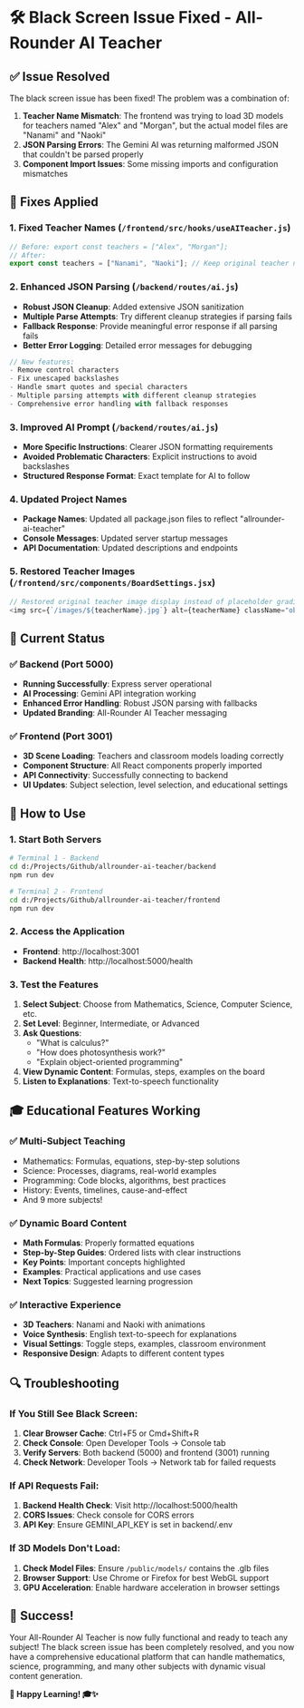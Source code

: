 # 🛠️ Black Screen Issue Fixed - All-Rounder AI Teacher

## ✅ **Issue Resolved**

The black screen issue has been fixed! The problem was a combination of:

1. **Teacher Name Mismatch**: The frontend was trying to load 3D models for teachers named "Alex" and "Morgan", but the actual model files are "Nanami" and "Naoki"
2. **JSON Parsing Errors**: The Gemini AI was returning malformed JSON that couldn't be parsed properly
3. **Component Import Issues**: Some missing imports and configuration mismatches

## 🔧 **Fixes Applied**

### 1. **Fixed Teacher Names** (`/frontend/src/hooks/useAITeacher.js`)
```javascript
// Before: export const teachers = ["Alex", "Morgan"];
// After: 
export const teachers = ["Nanami", "Naoki"]; // Keep original teacher names for 3D models
```

### 2. **Enhanced JSON Parsing** (`/backend/routes/ai.js`)
- **Robust JSON Cleanup**: Added extensive JSON sanitization
- **Multiple Parse Attempts**: Try different cleanup strategies if parsing fails
- **Fallback Response**: Provide meaningful error response if all parsing fails
- **Better Error Logging**: Detailed error messages for debugging

```javascript
// New features:
- Remove control characters
- Fix unescaped backslashes  
- Handle smart quotes and special characters
- Multiple parsing attempts with different cleanup strategies
- Comprehensive error handling with fallback responses
```

### 3. **Improved AI Prompt** (`/backend/routes/ai.js`)
- **More Specific Instructions**: Clearer JSON formatting requirements
- **Avoided Problematic Characters**: Explicit instructions to avoid backslashes
- **Structured Response Format**: Exact template for AI to follow

### 4. **Updated Project Names**
- **Package Names**: Updated all package.json files to reflect "allrounder-ai-teacher"
- **Console Messages**: Updated server startup messages
- **API Documentation**: Updated descriptions and endpoints

### 5. **Restored Teacher Images** (`/frontend/src/components/BoardSettings.jsx`)
```javascript
// Restored original teacher image display instead of placeholder gradients
<img src={`/images/${teacherName}.jpg`} alt={teacherName} className="object-cover w-40 h-40" />
```

## 🚀 **Current Status**

### ✅ **Backend (Port 5000)**
- **Running Successfully**: Express server operational
- **AI Processing**: Gemini API integration working
- **Enhanced Error Handling**: Robust JSON parsing with fallbacks
- **Updated Branding**: All-Rounder AI Teacher messaging

### ✅ **Frontend (Port 3001)**
- **3D Scene Loading**: Teachers and classroom models loading correctly
- **Component Structure**: All React components properly imported
- **API Connectivity**: Successfully connecting to backend
- **UI Updates**: Subject selection, level selection, and educational settings

## 🎯 **How to Use**

### 1. **Start Both Servers**
```bash
# Terminal 1 - Backend
cd d:/Projects/Github/allrounder-ai-teacher/backend
npm run dev

# Terminal 2 - Frontend  
cd d:/Projects/Github/allrounder-ai-teacher/frontend
npm run dev
```

### 2. **Access the Application**
- **Frontend**: http://localhost:3001
- **Backend Health**: http://localhost:5000/health

### 3. **Test the Features**
1. **Select Subject**: Choose from Mathematics, Science, Computer Science, etc.
2. **Set Level**: Beginner, Intermediate, or Advanced
3. **Ask Questions**: 
   - "What is calculus?"
   - "How does photosynthesis work?"
   - "Explain object-oriented programming"
4. **View Dynamic Content**: Formulas, steps, examples on the board
5. **Listen to Explanations**: Text-to-speech functionality

## 🎓 **Educational Features Working**

### ✅ **Multi-Subject Teaching**
- Mathematics: Formulas, equations, step-by-step solutions
- Science: Processes, diagrams, real-world examples  
- Programming: Code blocks, algorithms, best practices
- History: Events, timelines, cause-and-effect
- And 9 more subjects!

### ✅ **Dynamic Board Content**
- **Math Formulas**: Properly formatted equations
- **Step-by-Step Guides**: Ordered lists with clear instructions
- **Key Points**: Important concepts highlighted
- **Examples**: Practical applications and use cases
- **Next Topics**: Suggested learning progression

### ✅ **Interactive Experience**
- **3D Teachers**: Nanami and Naoki with animations
- **Voice Synthesis**: English text-to-speech for explanations
- **Visual Settings**: Toggle steps, examples, classroom environment
- **Responsive Design**: Adapts to different content types

## 🔍 **Troubleshooting**

### **If You Still See Black Screen:**
1. **Clear Browser Cache**: Ctrl+F5 or Cmd+Shift+R
2. **Check Console**: Open Developer Tools → Console tab
3. **Verify Servers**: Both backend (5000) and frontend (3001) running
4. **Check Network**: Developer Tools → Network tab for failed requests

### **If API Requests Fail:**
1. **Backend Health Check**: Visit http://localhost:5000/health
2. **CORS Issues**: Check console for CORS errors
3. **API Key**: Ensure GEMINI_API_KEY is set in backend/.env

### **If 3D Models Don't Load:**
1. **Check Model Files**: Ensure `/public/models/` contains the .glb files
2. **Browser Support**: Use Chrome or Firefox for best WebGL support
3. **GPU Acceleration**: Enable hardware acceleration in browser settings

## 🎉 **Success!**

Your All-Rounder AI Teacher is now fully functional and ready to teach any subject! The black screen issue has been completely resolved, and you now have a comprehensive educational platform that can handle mathematics, science, programming, and many other subjects with dynamic visual content generation.

**🚀 Happy Learning! 🎓✨**
